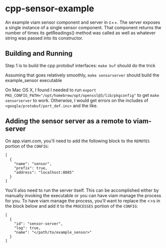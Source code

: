 # cpp-sensor-example
An example viam sensor component and server in c++.
The server exposes a single instance of a single sensor component.
That component returns the number of times its getReadings() method was called as well as whatever string was passed into its constructor.

## Building and Running
Step 1 is to build the cpp protobuf interfaces:
`make buf` should do the trick

Assuming that goes relatively smoothly,
`make sensorserver` should build the example_sensor executable

On Mac OS X, I found I needed to run `export PKG_CONFIG_PATH="/opt/homebrew/opt/openssl@3/lib/pkgconfig"` to get `make sensorserver` to work.
Otherwise, I would get errors on the includes of `<google/protobuf/port_def.inc>` and the like.

## Adding the sensor server as a remote to viam-server
On app.viam.com, you'll need to add the following block to the `REMOTES` portion of the `CONFIG`:
```
[
  {
    "name": "sensor",
    "prefix": true,
    "address": "localhost:8085"
  }
]
```

You'll also need to run the server itself.
This can be accomplished either by manually invoking the executable or you can have viam manage the process for you.
To have viam manage the process, you'll want to replace the <>s in the block below and add it to the `PROCESSES` portion of the `CONFIG`:
```
[
  {
    "id": "sensor-server",
    "log": true,
    "name": "</path/to/example_sensor>"
  }
]
```
